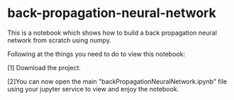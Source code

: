 # back-propagation-neural-network
This is a notebook which shows how to build a back propagation neural network from scratch using numpy.

Following at the things you need to do to view this notebook:

[1] Download the project.

[2]You can now open the main "backPropagationNeuralNetwork.ipynb" file using your jupyter service to view and enjoy the notebook. 
